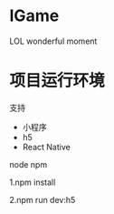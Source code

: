 # IGame
LOL wonderful moment

# 项目运行环境
支持
* 小程序
* h5
* React Native

node
npm


1.npm install

2.npm run dev:h5
